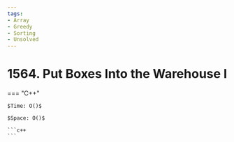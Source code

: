 ```yaml
---
tags:
- Array
- Greedy
- Sorting
- Unsolved
---
```



# 1564. Put Boxes Into the Warehouse I

=== "C++"

    $Time: O()$

    $Space: O()$

    ```c++
    ```